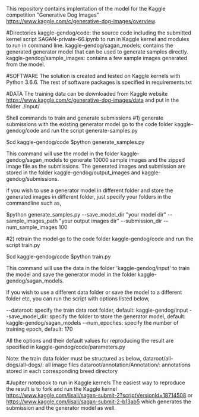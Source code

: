 
This repository contains implentation of the model for the Kaggle competition "Generative Dog Images" https://www.kaggle.com/c/generative-dog-images/overview.

#Directories
kaggle-gendog/code: the source code including the submitted kernel script SAGAN-private-66.ipynb to run in Kaggle kernel and modules to run in command line.
kaggle-gendog/sagan_models: contains the generated generator model that can be used to generate samples directly.
kaggle-gendog/sample_images: contains a few sample images generated from the model.

#SOFTWARE
The solution is created and tested on Kaggle kernels with Python 3.6.6.
The rest of software packages is specified in requirements.txt

#DATA 
The training data can be downloaded from Kaggle website https://www.kaggle.com/c/generative-dog-images/data and put in the folder ./input/

Shell commands to train and generate submissions 
#1) generate submissions with the existing generator model
go to the code folder kaggle-gendog/code and run the script generate-samples.py

$cd kaggle-gendog/code 
$python generate_samples.py 

This command will use the model in the folder kaggle-gendog/sagan_models to generate 10000 sample images and the zipped image file as the submissions.
The generated images and submission are stored in the folder kaggle-gendog/output_images and kaggle-gendog/submissions.

if you wish to use a generator model in different folder and store the generated images in different folder, just specify your folders in the commandline such as,

$python generate_samples.py --save_model_dir "your model dir" --sample_images_path "your output images dir" --submission_dir --num_sample_images 100

#2) retrain the model
go to the code folder kaggle-gendog/code and run the script train.py

$cd kaggle-gendog/code 
$python train.py

This command will use the data in the folder 'kaggle-gendog/input' to train the model and save the generator model in the folder kaggle-gendog/sagan_models.

If you wish to use a different data folder or save the model to a different folder etc, you can run the script with options listed below, 

--dataroot: specify the train data root folder, default: kaggle-gendog/input
--save_model_dir: specify the folder to store the generator model, default: kaggle-gendog/sagan_models
--num_epoches: specify the number of training epoch, default: 170


All the options and their default values for reproducing the result are specified in kaggle-gendog/code/parameters.py

Note: the train data folder must be structured as below,
dataroot/all-dogs/all-dogs/: all image files
dataroot/annotation/Annotation/: annotations stored in each corresponding breed directory


#Jupiter notebook to run in Kaggle kernels 
The easiest way to reproduce the result is to fork and run the Kaggle kernel https://www.kaggle.com/lisali/sagan-submit-2?scriptVersionId=18714508
or 
https://www.kaggle.com/lisali/sagan-submit-2-b13ab5 which generates the submission and the generator model as well.
